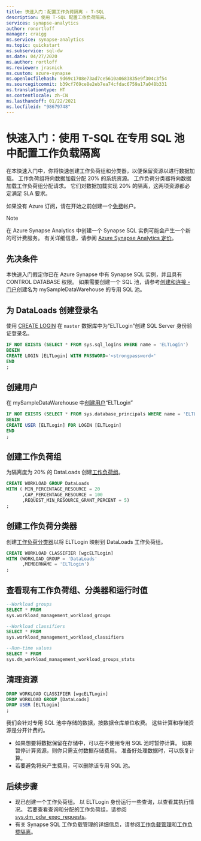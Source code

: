 ```yaml
---
title: 快速入门：配置工作负荷隔离 - T-SQL
description: 使用 T-SQL 配置工作负荷隔离。
services: synapse-analytics
author: ronortloff
manager: craigg
ms.service: synapse-analytics
ms.topic: quickstart
ms.subservice: sql-dw
ms.date: 04/27/2020
ms.author: rortloff
ms.reviewer: jrasnick
ms.custom: azure-synapse
ms.openlocfilehash: 9d69c1708e73ad7ce5610a0683835e9f304c3f54
ms.sourcegitcommit: b39cf769ce8e2eb7ea74cfdac6759a17a048b331
ms.translationtype: HT
ms.contentlocale: zh-CN
ms.lasthandoff: 01/22/2021
ms.locfileid: "98679748"
---
```

# <a name="quickstart-configure-workload-isolation-in-a-dedicated-sql-pool-using-t-sql"></a>快速入门：使用 T-SQL 在专用 SQL 池中配置工作负载隔离

在本快速入门中，你将快速创建工作负荷组和分类器，以便保留资源以进行数据加载。 工作负荷组将向数据加载分配 20% 的系统资源。  工作负荷分类器将向数据加载工作负荷组分配请求。  它们对数据加载实现 20% 的隔离，这两项资源都必定满足 SLA 要求。

如果没有 Azure 订阅，请在开始之前创建一个[免费](https://azure.microsoft.com/free/)帐户。

> [!NOTE]
> 在 Azure Synapse Analytics 中创建一个 Synapse SQL 实例可能会产生一个新的可计费服务。  有关详细信息，请参阅 [Azure Synapse Analytics 定价](https://azure.microsoft.com/pricing/details/sql-data-warehouse/)。

## <a name="prerequisites"></a>先决条件

本快速入门假定你已在 Azure Synapse 中有 Synapse SQL 实例，并且具有 CONTROL DATABASE 权限。 如果需要创建一个 SQL 池，请参考[创建和连接 - 门户](create-data-warehouse-portal.md)创建名为 mySampleDataWarehouse 的专用 SQL 池。

## <a name="create-login-for-dataloads"></a>为 DataLoads 创建登录名

使用 [CREATE LOGIN](/sql/t-sql/statements/create-login-transact-sql?toc=/azure/synapse-analytics/sql-data-warehouse/toc.json&bc=/azure/synapse-analytics/sql-data-warehouse/breadcrumb/toc.json&view=azure-sqldw-latest&preserve-view=true) 在 `master` 数据库中为“ELTLogin”创建 SQL Server 身份验证登录名。

```sql
IF NOT EXISTS (SELECT * FROM sys.sql_logins WHERE name = 'ELTLogin')
BEGIN
CREATE LOGIN [ELTLogin] WITH PASSWORD='<strongpassword>'
END
;
```

## <a name="create-user"></a>创建用户

在 mySampleDataWarehouse 中[创建用户](/sql/t-sql/statements/create-user-transact-sql?toc=/azure/synapse-analytics/sql-data-warehouse/toc.json&bc=/azure/synapse-analytics/sql-data-warehouse/breadcrumb/toc.json&view=azure-sqldw-latest&preserve-view=true)“ELTLogin”

```sql
IF NOT EXISTS (SELECT * FROM sys.database_principals WHERE name = 'ELTLogin')
BEGIN
CREATE USER [ELTLogin] FOR LOGIN [ELTLogin]
END
;
```

## <a name="create-a-workload-group"></a>创建工作负荷组

为隔离度为 20% 的 DataLoads 创建[工作负荷组](/sql/t-sql/statements/create-workload-group-transact-sql?toc=/azure/synapse-analytics/sql-data-warehouse/toc.json&bc=/azure/synapse-analytics/sql-data-warehouse/breadcrumb/toc.json&view=azure-sqldw-latest&preserve-view=true)。

```sql
CREATE WORKLOAD GROUP DataLoads
WITH ( MIN_PERCENTAGE_RESOURCE = 20
      ,CAP_PERCENTAGE_RESOURCE = 100
      ,REQUEST_MIN_RESOURCE_GRANT_PERCENT = 5)
;
```

## <a name="create-a-workload-classifier"></a>创建工作负荷分类器

创建[工作负荷分类器](/sql/t-sql/statements/create-workload-classifier-transact-sql?toc=/azure/synapse-analytics/sql-data-warehouse/toc.json&bc=/azure/synapse-analytics/sql-data-warehouse/breadcrumb/toc.json&view=azure-sqldw-latest&preserve-view=true)以将 ELTLogin 映射到 DataLoads 工作负荷组。

```sql
CREATE WORKLOAD CLASSIFIER [wgcELTLogin]
WITH (WORKLOAD_GROUP = 'DataLoads'
      ,MEMBERNAME = 'ELTLogin')
;
```

## <a name="view-existing-workload-groups-and-classifiers-and-run-time-values"></a>查看现有工作负荷组、分类器和运行时值

```sql
--Workload groups
SELECT * FROM
sys.workload_management_workload_groups

--Workload classifiers
SELECT * FROM
sys.workload_management_workload_classifiers

--Run-time values
SELECT * FROM
sys.dm_workload_management_workload_groups_stats
```

## <a name="clean-up-resources"></a>清理资源

```sql
DROP WORKLOAD CLASSIFIER [wgcELTLogin]
DROP WORKLOAD GROUP [DataLoads]
DROP USER [ELTLogin]
;
```

我们会针对专用 SQL 池中存储的数据，按数据仓库单位收费。 这些计算和存储资源是分开计费的。

- 如果想要将数据保留在存储中，可以在不使用专用 SQL 池时暂停计算。 如果暂停计算资源，则你只需支付数据存储费用。 准备好处理数据时，可以恢复计算。
- 若要避免将来产生费用，可以删除该专用 SQL 池。

## <a name="next-steps"></a>后续步骤

- 现已创建一个工作负荷组。 以 ELTLogin 身份运行一些查询，以查看其执行情况。 若要查看查询和分配的工作负荷组，请参阅 [sys.dm_pdw_exec_requests](/sql/relational-databases/system-dynamic-management-views/sys-dm-pdw-exec-requests-transact-sql/?toc=/azure/synapse-analytics/sql-data-warehouse/toc.json&bc=/azure/synapse-analytics/sql-data-warehouse/breadcrumb/toc.json&view=azure-sqldw-latest&preserve-view=true)。
- 有关 Synapse SQL 工作负载管理的详细信息，请参阅[工作负载管理](sql-data-warehouse-workload-management.md)和[工作负载隔离](sql-data-warehouse-workload-isolation.md)。
